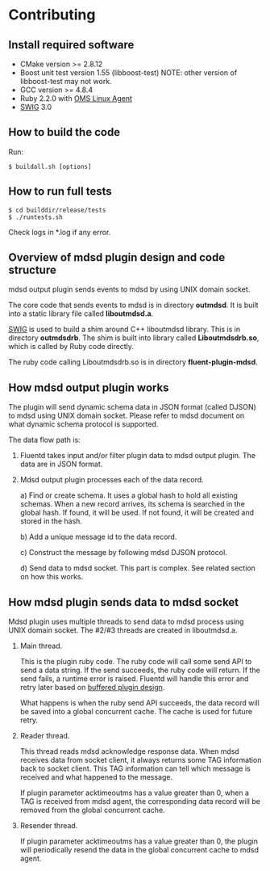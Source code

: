 # Contributing

## Install required software

- CMake version >= 2.8.12
- Boost unit test version 1.55 (libboost-test)
  NOTE: other version of libboost-test may not work.
- GCC version >= 4.8.4
- Ruby 2.2.0 with [OMS Linux Agent](https://github.com/Microsoft/OMS-Agent-for-Linux)
- [SWIG](http://www.swig.org/) 3.0

## How to build the code
Run:
```
$ buildall.sh [options]
```

## How to run full tests
```
$ cd builddir/release/tests
$ ./runtests.sh
```
Check logs in *.log if any error.


## Overview of mdsd plugin design and code structure

mdsd output plugin sends events to mdsd by using UNIX domain socket.

The core code that sends events to mdsd is in directory **outmdsd**. It is built into a static library file called **liboutmdsd.a**.

[SWIG](http://www.swig.org/) is used to build a shim around C++ liboutmdsd library. This is in directory **outmdsdrb**. The shim is built into library called **Liboutmdsdrb.so**, which is called by Ruby code directly.

The ruby code calling Liboutmdsdrb.so is in directory **fluent-plugin-mdsd**.

## How mdsd output plugin works

The plugin will send dynamic schema data in JSON format (called DJSON) to mdsd using UNIX domain socket. Please refer to mdsd document on what dynamic schema protocol is supported.

The data flow path is:

1) Fluentd takes input and/or filter plugin data to mdsd output plugin. The data are in JSON format.

2) Mdsd output plugin processes each of the data record.

   a) Find or create schema.
      It uses a global hash to hold all existing schemas. When a new record arrives, its schema is searched in the global hash. If found, it will be used. If not found, it will be created and stored in the hash.

   b) Add a unique message id to the data record.

   c) Construct the message by following mdsd DJSON protocol.

   d) Send data to mdsd socket.
      This part is complex. See related section on how this works.

## How mdsd plugin sends data to mdsd socket

Mdsd plugin uses multiple threads to send data to mdsd process using UNIX domain socket. The #2/#3 threads are created in liboutmdsd.a.

1) Main thread.

   This is the plugin ruby code. The ruby code will call some send API to send a data string. If the send succeeds, the ruby code will return. If the send fails, a runtime error is raised. Fluentd will handle this error and retry later based on [buffered plugin design](http://docs.fluentd.org/articles/buffer-plugin-overview).

   What happens is when the ruby send API succeeds, the data record will be saved into a global concurrent cache. The cache is used for future retry.

2) Reader thread.

   This thread reads mdsd acknowledge response data. When mdsd receives data from socket client, it always returns some TAG information back to socket client. This TAG information can tell which message is received and what happened to the message.

   If plugin parameter acktimeoutms has a value greater than 0, when a TAG is received from mdsd agent, the corresponding data record will be removed from the global concurrent cache.

3) Resender thread.

   If plugin parameter acktimeoutms has a value greater than 0, the plugin will periodically resend the data in the global concurrent cache to mdsd agent.
